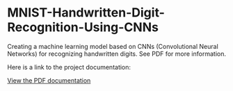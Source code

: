 # MNIST-Handwritten-Digit-Recognition-Using-CNNs
Creating a machine learning model based on CNNs (Convolutional Neural Networks) for recognizing handwritten digits. See PDF for more information.

Here is a link to the project documentation:

[View the PDF documentation](Convolutional_Neural_Networks_For_Handwritten_Digit_Recognition.pdf)
